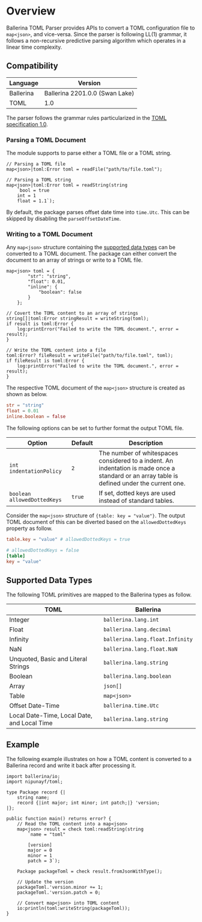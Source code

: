 # Overview

Ballerina TOML Parser provides APIs to convert a TOML configuration file to `map<json>`, and vice-versa. Since the parser is following LL(1) grammar, it follows a non-recursive predictive parsing algorithm which operates in a linear time complexity.

## Compatibility

| Language | Version |
| --- | --- |
| Ballerina | Ballerina 2201.0.0 (Swan Lake) |
| TOML | 1.0 |

The parser follows the grammar rules particularized in the [TOML specification 1.0](https://toml.io/en/v1.0.0).

### Parsing a TOML Document

The module supports to parse either a TOML file or a TOML string.

```ballerina
// Parsing a TOML file
map<json>|toml:Error toml = readFile("path/to/file.toml");

// Parsing a TOML string
map<json>|toml:Error toml = readString(string
    `bool = true
    int = 1
    float = 1.1`);
```

By default, the package parses offset date time into `time.Utc`. This can be skipped by disabling the `parseOffsetDateTime`.

### Writing to a TOML Document

Any `map<json>` structure containing the [supported data types](#Supported-Data-Types) can be converted to a TOML document. The package can either convert the document to an array of strings or write to a TOML file.

```ballerina
map<json> toml = {
        "str": "string",
        "float": 0.01,
        "inline": {
            "boolean": false
        }
    };

// Covert the TOML content to an array of strings
string[]|toml:Error stringResult = writeString(toml);
if result is toml:Error {
    log:printError("Failed to write the TOML document.", error = result);
}

// Write the TOML content into a file
toml:Error? fileResult = writeFile("path/to/file.toml", toml);
if fileResult is toml:Error {
    log:printError("Failed to write the TOML document.", error = result);
}
```

The respective TOML document of the `map<json>` structure is created as shown as below.

```toml
str = "string"
float = 0.01
inline.boolean = false
```

The following options can be set to further format the output TOML file.

| Option | Default | Description |
| --- | --- | --- |
| `int indentationPolicy` | `2` | The number of whitespaces considered to a indent. An indentation is made once a standard or an array table is defined under the current one. |
| `boolean allowedDottedKeys` | `true` | If set, dotted keys are used instead of standard tables. |

Consider the `map<json>` structure of `{table: key = "value"}`. The output TOML document of this can be diverted based on the `allowedDottedKeys` property as follow.

```toml
table.key = "value" # allowedDottedKeys = true

# allowedDottedKeys = false
[table]
key = "value"
```

## Supported Data Types

The following TOML primitives are mapped to the Ballerina types as follow.

| TOML | Ballerina |
| --- | --- |
| Integer | `ballerina.lang.int` |
| Float | `ballerina.lang.decimal` |
| Infinity | `ballerina.lang.float.Infinity` |
| NaN | `ballerina.lang.float.NaN` |
| Unquoted, Basic and Literal Strings | `ballerina.lang.string` |
| Boolean | `ballerina.lang.boolean` |
| Array | `json[]` |
| Table | `map<json>` |
| Offset Date-Time | `ballerina.time.Utc` |
| Local Date-Time, Local Date, and Local Time | `ballerina.lang.string` |

## Example

The following example illustrates on how a TOML content is converted to a Ballerina record and write it back after processing it.

```ballerina
import ballerina/io;
import nipunayf/toml;

type Package record {|
    string name;
    record {|int major; int minor; int patch;|} 'version;
|};

public function main() returns error? {
    // Read the TOML content into a map<json>
    map<json> result = check toml:readString(string
        `name = "toml"
        
        [version]
        major = 0
        minor = 1
        patch = 3`);

    Package packageToml = check result.fromJsonWithType();

    // Update the version 
    packageToml.'version.minor += 1;
    packageToml.'version.patch = 0;

    // Convert map<json> into TOML content
    io:println(toml:writeString(packageToml));
}
```